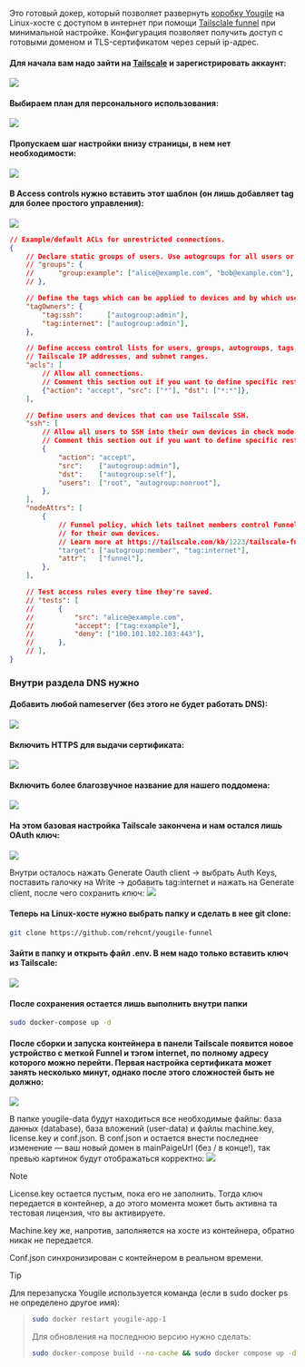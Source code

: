 Это готовый докер, который позволяет развернуть [коробку Yougile](https://ru.yougile.com/self-hosted) на Linux-хосте с доступом в интернет 
при помощи [Tailsclale funnel](https://tailscale.com/kb/1223/funnel) при минимальной настройке. Конфигурация позволяет получить доступ с готовыми доменом и 
TLS-сертификатом через серый ip-адрес. 

#### Для начала вам надо зайти на [Tailscale](https://tailscale.com/) и зарегистрировать аккаунт:
![](https://github.com/rehcnt/yougile-funnel/blob/main/screenshots/image-1.png?raw=true)

#### Выбираем план для персонального использования:
![](https://github.com/rehcnt/yougile-funnel/blob/main/screenshots/image-2.png?raw=true)

#### Пропускаем шаг настройки внизу страницы, в нем нет необходимости:
![](https://github.com/rehcnt/yougile-funnel/blob/main/screenshots/%D0%A1%D0%BD%D0%B8%D0%BC%D0%BE%D0%BA%20%D1%8D%D0%BA%D1%80%D0%B0%D0%BD%D0%B0%20%D0%BE%D1%82%202025-01-27%2002-20-26%20(%D0%9A%D0%BE%D0%BF%D0%B8%D1%8F).png?raw=true)

#### В Access controls нужно вставить этот шаблон (он лишь добавляет tag для более простого управления):
![](https://github.com/rehcnt/yougile-funnel/blob/main/screenshots/%D0%A1%D0%BD%D0%B8%D0%BC%D0%BE%D0%BA%20%D1%8D%D0%BA%D1%80%D0%B0%D0%BD%D0%B0%20%D0%BE%D1%82%202025-01-27%2002-21-14.png?raw=true)

```json
// Example/default ACLs for unrestricted connections.
{
	// Declare static groups of users. Use autogroups for all users or users with a specific role.
	// "groups": {
	//  	"group:example": ["alice@example.com", "bob@example.com"],
	// },

	// Define the tags which can be applied to devices and by which users.
	"tagOwners": {
		"tag:ssh":      ["autogroup:admin"],
		"tag:internet": ["autogroup:admin"],
	},

	// Define access control lists for users, groups, autogroups, tags,
	// Tailscale IP addresses, and subnet ranges.
	"acls": [
		// Allow all connections.
		// Comment this section out if you want to define specific restrictions.
		{"action": "accept", "src": ["*"], "dst": ["*:*"]},
	],

	// Define users and devices that can use Tailscale SSH.
	"ssh": [
		// Allow all users to SSH into their own devices in check mode.
		// Comment this section out if you want to define specific restrictions.
		{
			"action": "accept",
			"src":    ["autogroup:admin"],
			"dst":    ["autogroup:self"],
			"users":  ["root", "autogroup:nonroot"],
		},
	],
	"nodeAttrs": [
		{
			// Funnel policy, which lets tailnet members control Funnel
			// for their own devices.
			// Learn more at https://tailscale.com/kb/1223/tailscale-funnel/
			"target": ["autogroup:member", "tag:internet"],
			"attr":   ["funnel"],
		},
	],

	// Test access rules every time they're saved.
	// "tests": [
	//  	{
	//  		"src": "alice@example.com",
	//  		"accept": ["tag:example"],
	//  		"deny": ["100.101.102.103:443"],
	//  	},
	// ],
}

```

### Внутри раздела DNS нужно

#### Добавить любой nameserver (без этого не будет работать DNS):
![](https://github.com/rehcnt/yougile-funnel/blob/main/screenshots/2025-01-27_01-44.jpg?raw=true)

#### Включить HTTPS для выдачи сертификата:
![](https://github.com/rehcnt/yougile-funnel/blob/main/screenshots/%D0%A1%D0%BD%D0%B8%D0%BC%D0%BE%D0%BA%20%D1%8D%D0%BA%D1%80%D0%B0%D0%BD%D0%B0%20%D0%BE%D1%82%202025-01-27%2003-12-13.png?raw=true)

#### Включить более благозвучное название для нашего поддомена:
![](https://github.com/rehcnt/yougile-funnel/blob/main/screenshots/%D0%A1%D0%BD%D0%B8%D0%BC%D0%BE%D0%BA%20%D1%8D%D0%BA%D1%80%D0%B0%D0%BD%D0%B0%20%D0%BE%D1%82%202025-01-27%2002-37-57.png?raw=true)

#### На этом базовая настройка Tailscale закончена и нам остался лишь OAuth ключ:

![](https://github.com/rehcnt/yougile-funnel/blob/main/screenshots/%D0%A1%D0%BD%D0%B8%D0%BC%D0%BE%D0%BA%20%D1%8D%D0%BA%D1%80%D0%B0%D0%BD%D0%B0%20%D0%BE%D1%82%202025-01-27%2003-56-06.png?raw=true)

Внутри осталось нажать Generate Oauth client → выбрать Auth Keys, поставить галочку на Write → добавить tag:internet и нажать на Generate client, после чего сохранить ключ:
![](https://github.com/rehcnt/yougile-funnel/blob/main/screenshots/%D0%A1%D0%BD%D0%B8%D0%BC%D0%BE%D0%BA%20%D1%8D%D0%BA%D1%80%D0%B0%D0%BD%D0%B0%20%D0%BE%D1%82%202025-01-27%2002-25-32.png?raw=true)

#### Теперь на Linux-хосте нужно выбрать папку и сделать в нее git clone:

```bash
git clone https://github.com/rehcnt/yougile-funnel
```

#### Зайти в папку и открыть файл .env. В нем надо только вставить ключ из Tailscale:
![](https://github.com/rehcnt/yougile-funnel/blob/main/screenshots/%D0%A1%D0%BD%D0%B8%D0%BC%D0%BE%D0%BA%20%D1%8D%D0%BA%D1%80%D0%B0%D0%BD%D0%B0%20%D0%BE%D1%82%202025-01-27%2002-31-13.png?raw=true)

#### После сохранения остается лишь выполнить внутри папки 
```bash
sudo docker-compose up -d
```

#### После сборки и запуска контейнера в панели Tailscale появится новое устройство с меткой Funnel и тэгом internet, по полному адресу которого можно перейти. Первая настройка сертификата может занять несколько минут, однако после этого сложностей быть не должно:
![](https://github.com/rehcnt/yougile-funnel/blob/main/screenshots/%D0%A1%D0%BD%D0%B8%D0%BC%D0%BE%D0%BA%20%D1%8D%D0%BA%D1%80%D0%B0%D0%BD%D0%B0%20%D0%BE%D1%82%202025-01-27%2003-18-15.png?raw=true)

В папке yougile-data будут находиться все необходимые файлы: база данных (database), база вложений (user-data) и файлы machine.key, license.key и conf.json.
В conf.json и остается внести последнее изменение — ваш новый домен в mainPaigeUrl (без / в конце!), так превью картинок будут отображаться корректно:
![](https://github.com/rehcnt/yougile-funnel/blob/main/screenshots/%D0%A1%D0%BD%D0%B8%D0%BC%D0%BE%D0%BA%20%D1%8D%D0%BA%D1%80%D0%B0%D0%BD%D0%B0%20%D0%BE%D1%82%202025-01-27%2002-58-35.png)

> [!NOTE]
> License.key остается пустым, пока его не заполнить. Тогда ключ передается в контейнер, а до этого момента может быть активна та тестовая лицензия, что вы активируете. 
>
>Machine.key же, напротив, заполняется на хосте из контейнера, обратно никак не передается. 
>
>Conf.json синхронизирован с контейнером в реальном времени. 

> [!TIP]
> Для перезапуска Yougile используется команда (если в sudo docker ps не определено другое имя):

>```bash
>sudo docker restart yougile-app-1
>```
>
> Для обновления на последнюю версию нужно сделать:
>```bash
>sudo docker-compose build --no-cache && sudo docker compose up -d
>```
